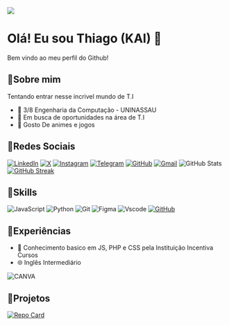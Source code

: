 <img align="center" src="https://cdn.discordapp.com/attachments/428927667945865217/1239732294021808138/Leonardo_20240513_211311_0000.png?ex=6643fe2c&is=6642acac&hm=7539ecbe68af836c7141c4b0a38c97e1643f8740dfde2f44aaa436db51be3853&">

#  Olá! Eu sou Thiago (KAI) 💫
Bem vindo ao meu perfil do Github!
## 🔹Sobre mim
 Tentando entrar nesse incrivel mundo de T.I
 - 📘 3/8 Engenharia da Computação - UNINASSAU
 - 💼 Em busca de oportunidades na área de T.I
 - 👾 Gosto De animes e jogos
## 🔹Redes Sociais
[![LinkedIn](https://img.shields.io/badge/LinkedIn-0000FF?style=for-the-badge&logo=linkedin&logoColor=white)](https://www.linkedin.com/in/thiago-oliveira-4a9821269/)
[![X](https://img.shields.io/badge/X-6495ED?style=for-the-badge&logo=x)](https://x.com/kais__br)
[![Instagram](https://img.shields.io/badge/-Instagram-0000FF?style=for-the-badge&logo=instagram&logoColor=white)](https://www.instagram.com/kai._.th/)
[![Telegram](https://img.shields.io/badge/Telegram-6495ED?style=for-the-badge&logo=telegram&logoColor=white)](https://t.me/Kaizinho)
[![GitHub](https://img.shields.io/badge/GitHub-0000FF?style=for-the-badge&logo=github&logoColor=white)](https://github.com/leonnamon)
[![Gmail](https://img.shields.io/badge/Gmail-6495ED?style=for-the-badge&logo=gmail&logoColor=white)](mailto:thiago01617@gmail.com)
![GitHub Stats](https://github-readme-stats.vercel.app/api?username=kaisbr&theme=transparent&bg_color=0000FF&border_color=30A3DC&show_icons=true&icon_color=6495ED&title_color=87CEFA&text_color=87CEFA)
[![GitHub Streak](https://streak-stats.demolab.com/?user=kaisbr&theme=bear&background=0000FF&border=6495ED&dates=F6495EDFF)](https://git.io/streak-stats)
## 🔹Skills
![JavaScript](https://img.shields.io/badge/JavaScript-87CEFA?style=for-the-badge&logo=javascript&logoColor=black)
![Python](https://img.shields.io/badge/python-191970?style=for-the-badge&logo=python&logoColor=white)
![Git](https://img.shields.io/badge/GIT-87CEFA?style=for-the-badge&logo=git&logoColor=black)
![Figma](https://img.shields.io/badge/Figma-191970?style=for-the-badge&logo=figma&logoColor=black)
![Vscode](https://img.shields.io/badge/Vscode-87CEFA?style=for-the-badge&logo=visual-studio-code&logoColor=black)
[![GitHub](https://img.shields.io/badge/GitHub-191970?style=for-the-badge&logo=github&logoColor=white)](https://github.com/leonnamon)
## 🔹Experiências
- 🐍 Conhecimento basico em JS, PHP e CSS pela Instituição Incentiva Cursos
- 🌐 Inglês Intermediário

![CANVA](https://img.shields.io/badge/CANVA-0000FF?style=for-the-badge&logo=&logoColor=white)
## 🔹Projetos
[![Repo Card](https://github-readme-stats.vercel.app/api/pin/?username=kaisbr&repo=dio-lab-open-source&bg_color=0000FF&border_color=6495ED&show_icons=true&icon_color=6495ED&title_color=6495ED&text_color=FFF)](https://github.com/leonnamon/repo=dio-lab-open-source)
